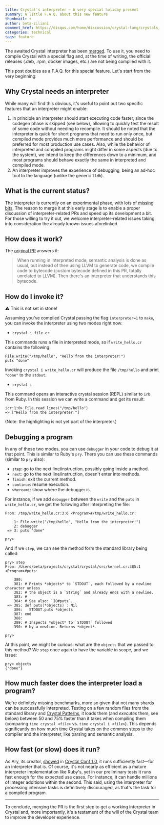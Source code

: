 ```yaml
---
title: Crystal's interpreter – A very special holiday present
summary: A little F.A.Q. about this new feature
thumbnail: +
author: beta-ziliani
comment_href: https://disqus.com/home/discussion/crystal-lang/crystals_interpreter_a_very_special_holiday_present_98/
categories: technical
tags: feature
---
```


The awaited Crystal interpreter has been [merged](https://github.com/crystal-lang/crystal/pull/11159). To use it, you need to compile Crystal with a special flag and, at the time of writing, the official releases (.deb, .rpm, docker images, etc.) are not being compiled with it.

This post doubles as a F.A.Q. for this special feature. Let's start from the very beginning:

## Why Crystal needs an interpreter

While many will find this obvious, it's useful to point out two specific features that an interpreter might enable:

1. In principle an interpreter should start executing code faster, since the codegen phase is skipped (see below), allowing to quickly test the result of some code without needing to recompile. It should be noted that the interpreter is quick for short programs that need to run only once, but compiled mode provides much more performance and should be preferred for most production use cases. Also, while the behavior of interpreted and compiled programs might differ in some aspects (due to the system), we intend to keep the differences down to a minimum, and most programs should behave exactly the same in interpreted and compiled mode.
2. An interpreter improves the experience of debugging, being an ad-hoc tool to the language (unlike the generic `lldb`).

## What is the current status?

The interpreter is currently on an experimental phase, with lots of [missing bits](https://github.com/crystal-lang/crystal/issues/11555). The reason to merge it at this early stage is to enable a proper discussion of interpreter-related PRs and speed up its development a bit. For those willing to try it out, we welcome interpreter-related issues taking into consideration the already known issues aforelinked.

## How does it work?

The [original PR](https://github.com/crystal-lang/crystal/pull/11159) answers it:

> When running in interpreted mode, semantic analysis is done as usual, but instead of then using LLVM to generate code, we compile code to bytecode (custom bytecode defined in this PR, totally unrelated to LLVM). Then there's an interpreter that understands this bytecode.

## How do I invoke it?

⚠️ This is not set in stone!

Assuming you've compiled Crystal passing the flag `interpreter=1` to `make`, you can invoke the interpreter using two modes right now:

- `crystal i file.cr`

This commands runs a file in interpreted mode, so if `write_hello.cr` contains the following:

```crystal
File.write("/tmp/hello", "Hello from the interpreter!")
puts "done"
```

Invoking `crystal i write_hello.cr` will produce the file `/tmp/hello` and print `"done"` to the `stdout`.

- `crystal i`

This command opens an interactive crystal session (REPL) similar to `irb` from Ruby. In this session we can write a command and get its result:

```crystal
icr:1:0> File.read_lines("/tmp/hello")
=> ["Hello from the interpreter!"]
```

(Note: the highlighting is not yet part of the interpreter.)

## Debugging a program

In any of these two modes, you can use `debugger` in your code to debug it at that point. This is similar to Ruby's `pry`. There you can use these commands (similar to `pry` also):

- `step`: go to the next line/instruction, possibly going inside a method.
- `next`: go to the next line/instruction, doesn't enter into methods.
- `finish`: exit the current method.
- `continue`: resume execution.
- `whereami`: show where the debugger is.

For instance, if we add `debugger` between the `write` and the `puts` in `write_hello.cr`, we get the following after interpreting the file:

```crystal
From: /tmp/write_hello.cr:3:6 <Program>#/tmp/write_hello.cr:

    1: File.write("/tmp/hello", "Hello from the interpreter!")
    2: debugger
 => 3: puts "done"

pry>
```

And if we `step`, we can see the method form the standard library being called:

```crystal
pry> step
From: /Users/beta/projects/crystal/crystal/src/kernel.cr:385:1 <Program>#puts:

    380:
    381: # Prints *objects* to `STDOUT`, each followed by a newline character unless
    382: # the object is a `String` and already ends with a newline.
    383: #
    384: # See also: `IO#puts`.
 => 385: def puts(*objects) : Nil
    386:   STDOUT.puts *objects
    387: end
    388:
    389: # Inspects *object* to `STDOUT` followed
    390: # by a newline. Returns *object*.

pry>
```

At this point, we might be curious: what are the `objects` that we passed to this method? We `step` once again to have the variable in scope, and we issue:

```crystal
pry> objects
{"done"}
```

## How much faster does the interpreter load a program?

We're definitely missing benchmarks, more so given that not many shards can be successfully interpreted. Testing on a few random files from the standard library and [Crystal Patterns](https://github.com/crystal-community/crystal-patterns), it loads them (and _executes_ them, see below) between 50 and 75% faster than it takes when compiling them (comparing `time crystal <file>` vs. `time crystal i <file>`). This depends significantly on how much time Crystal takes on the common steps to the compiler and the interpreter, like parsing and semantic analysis.

## How fast (or slow) does it run?

As Ary, its creator, [showed](https://www.youtube.com/watch?v=een_W1YEICw) in [Crystal Conf 1.0](https://www.crystal-lang.org/conference/), it runs sufficiently fast—for an interpreter that is. Of course, it's not nearly as efficient as a mature interpreter implementation like Ruby's, yet in our preliminary tests it runs fast enough for the expected use cases. For instance, it can handle millions of integer additions within the second. This said, using the interpreter for processing intensive tasks is definitively discouraged, as that's the task for a compiled program.

---
To conclude, merging the PR is the first step to get a working interpreter in Crystal and, more importantly, it's a testament of the will of the Crystal team to improve the developer experience.
